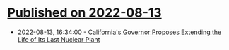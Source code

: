 # [Published on 2022-08-13](index.md)

* [2022-08-13, 16:34:00](https://hardware.slashdot.org/story/22/08/13/0039222/californias-governor-proposes-extending-the-life-of-its-last-nuclear-plant?utm_source=rss1.0mainlinkanon&utm_medium=feed) - [California's Governor Proposes Extending the Life of Its Last Nuclear Plant](https://hardware.slashdot.org/story/22/08/13/0039222/californias-governor-proposes-extending-the-life-of-its-last-nuclear-plant?utm_source=rss1.0mainlinkanon&utm_medium=feed)
